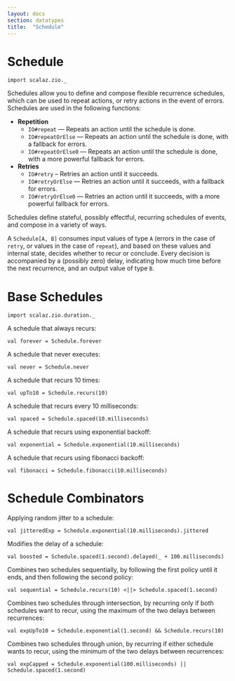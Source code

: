 ```yaml
---
layout: docs
section: datatypes
title:  "Schedule"
---
```


# Schedule

```tut:silent
import scalaz.zio._
```

Schedules allow you to define and compose flexible recurrence schedules, which can be used to repeat actions, or retry actions in the event of errors. Schedules are used in the following functions:

 * **Repetition**
   * `IO#repeat` — Repeats an action until the schedule is done.
   * `IO#repeatOrElse` — Repeats an action until the schedule is done, with a fallback for errors.
   * `IO#repeatOrElse0` — Repeats an action until the schedule is done, with a more powerful fallback for errors.
 * **Retries**
   * `IO#retry` – Retries an action until it succeeds.
   * `IO#retryOrElse` — Retries an action until it succeeds, with a fallback for errors.
   * `IO#retryOrElse0` — Retries an action until it succeeds, with a more powerful fallback for errors.

Schedules define stateful, possibly effectful, recurring schedules of events, and compose in a variety of ways.

A `Schedule[A, B]` consumes input values of type `A` (errors in the case of `retry`, or values in the case of `repeat`), and based on these values and internal state, decides whether to recur or conclude. Every decision is accompanied by a (possibly zero) delay, indicating how much time before the next recurrence, and an output value of type `B`.

# Base Schedules

```tut:invisible
import scalaz.zio.duration._
```

A schedule that always recurs:

```tut:silent
val forever = Schedule.forever
```

A schedule that never executes:

```tut:silent
val never = Schedule.never
```

A schedule that recurs 10 times:

```tut:silent
val upTo10 = Schedule.recurs(10)
```

A schedule that recurs every 10 milliseconds:

```tut:silent
val spaced = Schedule.spaced(10.milliseconds)
```

A schedule that recurs using exponential backoff:

```tut:silent
val exponential = Schedule.exponential(10.milliseconds)
```

A schedule that recurs using fibonacci backoff:

```tut:silent
val fibonacci = Schedule.fibonacci(10.milliseconds)
```

# Schedule Combinators

Applying random jitter to a schedule:

```tut:silent
val jitteredExp = Schedule.exponential(10.milliseconds).jittered
```

Modifies the delay of a schedule:

```tut:silent
val boosted = Schedule.spaced(1.second).delayed(_ + 100.milliseconds)
```

Combines two schedules sequentially, by following the first policy until it ends, and then following the second policy:

```tut:silent
val sequential = Schedule.recurs(10) <||> Schedule.spaced(1.second)
```

Combines two schedules through intersection, by recurring only if both schedules want to recur, using the maximum of the two delays between recurrences:

```tut:silent
val expUpTo10 = Schedule.exponential(1.second) && Schedule.recurs(10)
```

Combines two schedules through union, by recurring if either schedule wants to
recur, using the minimum of the two delays between recurrences:

```tut:silent
val expCapped = Schedule.exponential(100.milliseconds) || Schedule.spaced(1.second)
```
